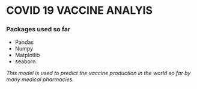 # COVID 19 VACCINE ANALYIS

### Packages used so far

* Pandas
* Numpy
* Matplotlib
* seaborn

_This model is used to predict the vaccine production in the world so far by many medical pharmacies._
